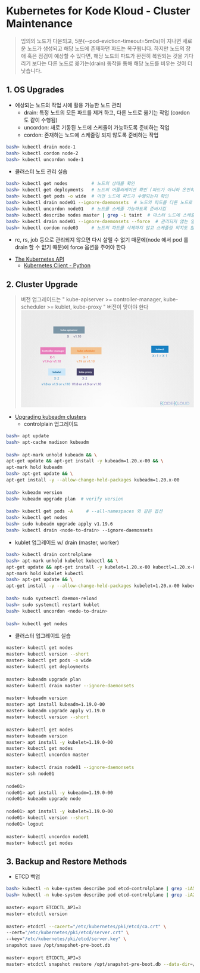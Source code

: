 # Kubernetes for Kode Kloud - Cluster Maintenance
> 임의의 노드가 다운되고, 5분(--pod-eviction-timeout=5m0s)이 지나면 새로운 노드가 생성되고 해당 노드에 존재하던 파드는 복구됩니다. 하지만 노드의 장애 혹은 점검이 예상할 수 있다면, 해당 노드의 파드가 완전히 복원되는 것을 기다리기 보다는 다른 노드로 옮기는(drain) 동작을 통해 해당 노드를 비우는 것이 더 낫습니다. 


## 1. OS Upgrades

* 예상되는 노드의 작업 시에 활용 가능한 노드 관리
  - drain: 특정 노드의 모든 파드를 제거 하고, 다른 노드로 옮기는 작업 (cordon도 같이 수행됨)
  - uncordon: 새로 기동된 노드에 스케줄이 가능하도록 준비하는 작업
  - cordon: 존재하는 노드에 스케줄링 되지 않도록 준비하는 작업
```bash
bash> kubectl drain node-1
bash> kubectl cordon node-2
bash> kubectl uncordon node-1
```

* 클러스터 노드 관리 실습
```bash
bash> kubectl get nodes         # 노드의 상태를 확인
bash> kubectl get deployments   # 노드의 어플리케이션 확인 (파드가 아니라 온전히 동작하는 어플리케이션은 디플로이먼트 단위입니다)
bash> kubectl get pods -o wide  # 어떤 노드에 파드가 수행되는지 확인
bash> kubectl drain node01 --ignore-daemonsets  # 노드의 파드를 다른 노드로 이동시킴 (데몬셋은 삭제되면 안되므로 --ignore-daemonsets)
bash> kubectl uncordon node01   # 노드를 스케줄 가능하도록 준비시킴
bash> kubectl describe nodes master | grep -i taint  # 마스터 노드에 스케줄링 도지 않는 이유를 확인
bash> kubectl drain node01 --ignore-daemonsets --force  # 관리되지 않는 일반 파드가 있는 경우 --force 옵션을 주어야만 합니다
bash> kubectl cordon node03     # 노드의 파드를 삭제하지 않고 스케줄링 되지도 않게 함
```
  - rc, rs, job 등으로 관리되지 않으면 다시 살릴 수 없기 때문에(node 에서 pod 를 drain 할 수 없기 때문)에 force 옵션을 주어야 한다

* [The Kubernetes API](https://kubernetes.io/docs/concepts/overview/kubernetes-api/)
  - [Kubernetes Client - Python](https://github.com/kubernetes-client/python)


## 2. Cluster Upgrade
> 버전 업그레이드는 " kube-apiserver >= controller-manager, kube-scheduler >= kublet, kube-proxy " 버전이 맞아야 한다
![kkc-1](images/kkc-1.png)

* [Upgrading kubeadm clusters](https://v1-19.docs.kubernetes.io/docs/tasks/administer-cluster/kubeadm/kubeadm-upgrade/)
  - controlplain 업그레이드 
```bash
bash> apt update
bash> apt-cache madison kubeadm

bash> apt-mark unhold kubeadm && \
apt-get update && apt-get install -y kubeadm=1.20.x-00 && \
apt-mark hold kubeadm
bash> apt-get update && \
apt-get install -y --allow-change-held-packages kubeadm=1.20.x-00

bash> kubeadm version
bash> kubeadm upgrade plan  # verify version

bash> kubectl get pods -A     # --all-namespaces 와 같은 옵션
bash> kubectl get nodes
bash> sudo kubeadm upgrade apply v1.19.6
bash> kubectl drain <node-to-drain> --ignore-daemonsets
```
  - kublet 업그레이드 w/ drain (master, worker)
```bash
bash> kubectl drain controlplane
bash> apt-mark unhold kubelet kubectl && \
apt-get update && apt-get install -y kubelet=1.20.x-00 kubectl=1.20.x-00 && \
apt-mark hold kubelet kubectl
bash> apt-get update && \
apt-get install -y --allow-change-held-packages kubelet=1.20.x-00 kubectl=1.20.x-00

bash> sudo systemctl daemon-reload
bash> sudo systemctl restart kublet
bash> kubectl uncordon <node-to-drain>

bash> kubectl get nodes
```

* 클러스터 업그레이드 실습
```bash
master> kubectl get nodes
master> kubectl version --short
master> kubectl get pods -o wide
master> kubectl get deployments

master> kubeadm upgrade plan
master> kubectl drain master --ignore-daemonsets

master> kubeadm version
master> apt install kubeadm=1.19.0-00
master> kubeadm upgrade apply v1.19.0
master> kubectl version --short

master> kubectl get nodes
master> kubeadm version
master> apt install -y kubelet=1.19.0-00
master> kubectl get nodes
master> kubectl uncordon master

master> kubectl drain node01 --ignore-daemonsets
master> ssh node01

node01> 
node01> apt install -y kubeadm=1.19.0-00
node01> kubeadm upgrade node

node01> apt install -y kubelet=1.19.0-00
node01> kubectl version --short
node01> logout

master> kubectl uncordon node01
master> kubectl get nodes
```


## 3. Backup and Restore Methods
* ETCD 백업
```bash
bash> kubectl -n kube-system describe pod etcd-controlplane | grep -iA5 image
bash> kubectl -n kube-system describe pod etcd-controlplane | grep -iA20 etcd

master> export ETCDCTL_API=3 
master> etcdctl version

master> etcdctl --cacert="/etc/kubernetes/pki/etcd/ca.crt" \
--cert="/etc/kubernetes/pki/etcd/server.crt" \
--key="/etc/kubernetes/pki/etcd/server.key" \
snapshot save /opt/snapshot-pre-boot.db

master> export ETCDCTL_API=3 
master> etcdctl snapshot restore /opt/snapshot-pre-boot.db --data-dir=/var/lib/etcd-from-backup
```




